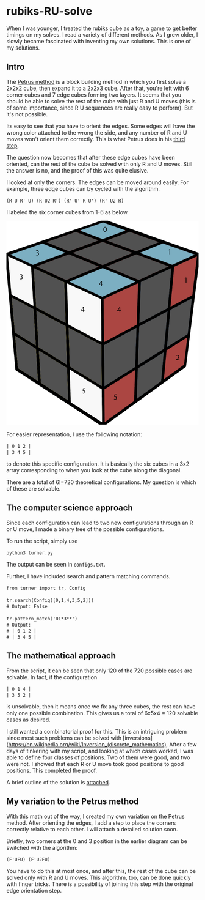 # rubiks-RU-solve

When I was younger, I treated the rubiks cube as a toy, a game to get better
timings on my solves. I read a variety of different methods. As I grew older,
I slowly became fascinated with inventing my own solutions. This is one of my
solutions.

## Intro

The [Petrus method](https://lar5.com/cube/index.html) is a block building method
in which you first solve a 2x2x2 cube, then expand it to a 2x2x3 cube.
After that, you're left with 6 corner cubes and 7 edge cubes forming two layers.
It seems that you should be able to solve the rest of the cube with just R and U
moves (this is of some importance, since R U sequences are really easy to
perform). But it's not possible.

Its easy to see that you have to orient the edges. Some edges will have the
wrong color attached to the wrong the side, and any number of R and U moves
won't orient them correctly. This is what Petrus does in his
[third step](https://lar5.com/cube/fas3.html).

The question now becomes that after these edge cubes have been oriented, can the
rest of the cube be solved with only R and U moves. Still the answer is no, and
the proof of this was quite elusive.

I looked at only the corners. The edges can be moved around easily. For
example, three edge cubes can by cycled with the algorithm.

```
(R U R' U) (R U2 R') (R' U' R U') (R' U2 R)
```

I labeled the six corner cubes from 1-6 as below.

![diagram](diagram1.png)

For easier representation, I use the following notation:

```
| 0 1 2 |
| 3 4 5 |
```

to denote this specific configuration. It is basically the six cubes in a 3x2
array corresponding to when you look at the cube along the diagonal.

There are a total of 6!=720 theoretical configurations. My question is which of
these are solvable.

## The computer science approach

Since each configuration can lead to two new configurations through an R or U
move, I made a binary tree of the possible configurations.

To run the script, simply use

```
python3 turner.py
```

The output can be seen in `configs.txt`.

Further, I have included search and pattern matching commands.

```
from turner import tr, Config

tr.search(Config([0,1,4,3,5,2]))
# Output: False

tr.pattern_match('01*3**')
# Output:
# | 0 1 2 |
# | 3 4 5 |
```

## The mathematical approach

From the script, it can be seen that only 120 of the 720 possible cases are
solvable. In fact, if the configuration 

```
| 0 1 4 |
| 3 5 2 |
```

is unsolvable, then it means once we fix any three cubes, the rest can have only
one possible combination. This gives us a total of 6x5x4 = 120 solvable cases
as desired.

I still wanted a combinatorial proof for this. This is an intriguing problem
since most such problems can be solved with
[inversions](https://en.wikipedia.org/wiki/Inversion_(discrete_mathematics). After a few
days of tinkering with my script, and looking at which cases worked, I was able
to define four classes of positions. Two of them were good, and two were not.
I showed that each R or U move took good positions to good positions. This
completed the proof.

A brief outline of the solution is [attached](RU_math_proof.pdf).

## My variation to the Petrus method

With this math out of the way, I created my own variation on the Petrus method.
After orienting the edges, I add a step to place the corners correctly relative
to each other. I will attach a detailed solution soon. 

Briefly, two corners at the 0 and 3 position in the earlier diagram can be
switched with the algorithm:

```
(F'UFU) (F'U2FU)
```

You have to do this at most once, and after this, the rest of the cube can be
solved only with R and U moves. This algorithm, too, can be done quickly with
finger tricks. There is a possibility of joining this step with the original
edge orientation step.
